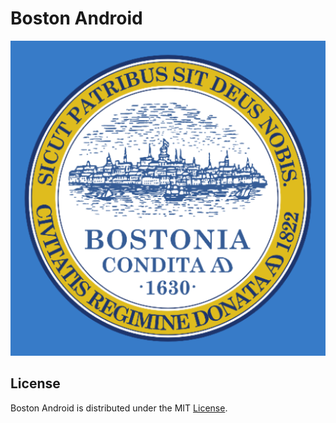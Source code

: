 # Boston Android

![Boston Icon](docs/images/app-icon.png "Boston Icon")

## License
Boston Android is distributed under the MIT [License](LICENSE).